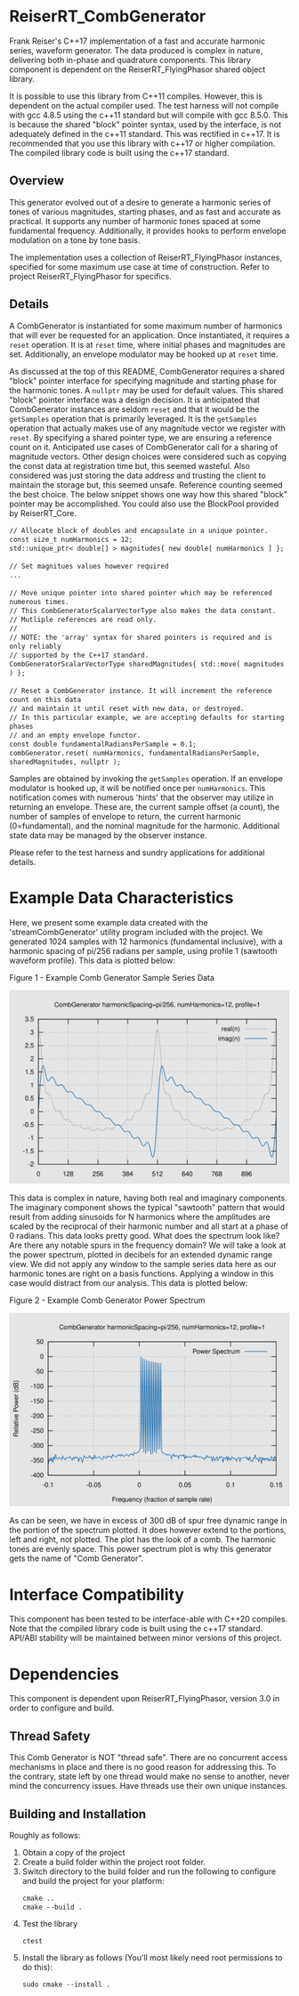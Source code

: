 # ReiserRT_CombGenerator

Frank Reiser's C++17 implementation of a fast and accurate harmonic series, waveform generator.
The data produced is complex in nature, delivering both in-phase and quadrature components.
This library component is dependent on the ReiserRT_FlyingPhasor shared object library.

It is possible to use this library from C++11 compiles. However, 
this is dependent on the actual compiler used. The test harness will not compile with
gcc 4.8.5 using the c++11 standard but will compile with gcc 8.5.0.
This is because the shared "block" pointer syntax, used by the interface, is not adequately defined
in the c++11 standard. This was rectified in c++17. It is recommended that you use this library
with c++17 or higher compilation. The compiled library code is built using the c++17 standard.

## Overview

This generator evolved out of a desire to generate a harmonic series of tones
of various magnitudes, starting phases, and as fast and accurate as practical.
It supports any number of harmonic tones spaced at some fundamental frequency.
Additionally, it provides hooks to perform envelope modulation on a tone by tone basis.

The implementation uses a collection of ReiserRT_FlyingPhasor instances, specified for some maximum
use case at time of construction. Refer to project ReiserRT_FlyingPhasor for specifics.

## Details

A CombGenerator is instantiated for some maximum number of harmonics that will ever
be requested for an application. Once instantiated, it requires a `reset` operation.
It is at `reset` time, where initial phases and magnitudes are set. Additionally, an
envelope modulator may be hooked up at `reset` time.

As discussed at the top of this README, CombGenerator requires a shared "block" pointer interface
for specifying magnitude and starting phase for the harmonic tones. A `nullptr` may be used for
default values. This shared "block" pointer interface was a design decision. It is anticipated that
CombGenerator instances are seldom `reset` and that it would be the `getSamples`
operation that is primarily leveraged. It is the `getSamples` operation
that actually makes use of any magnitude vector we register with `reset`.
By specifying a shared pointer type, we are ensuring a reference count on it.
Anticipated use cases of CombGenerator call for a sharing of magnitude vectors.
Other design choices were considered such as copying the const data at registration time but,
this seemed wasteful. Also considered was just storing the data address and trusting the client
to maintain the storage but, this seemed unsafe. Reference counting seemed the best choice.
The below snippet shows one way how this shared "block" pointer may be accomplished.
You could also use the BlockPool provided by ReiserRT_Core.

   ```
   // Allocate block of doubles and encapsulate in a unique pointer.
   const size_t numHarmonics = 12;
   std::unique_ptr< double[] > magnitudes{ new double[ numHarmonics ] };
   
   // Set magnitues values however required
   ...
   
   // Move unique pointer into shared pointer which may be referenced numerous times.
   // This CombGeneratorScalarVectorType also makes the data constant.
   // Mutliple references are read only.
   //
   // NOTE: the 'array' syntax for shared pointers is required and is only reliably 
   // supported by the C++17 standard.
   CombGeneratorScalarVectorType sharedMagnitudes{ std::move( magnitudes ) };
   
   // Reset a CombGenerator instance. It will increment the reference count on this data
   // and maintain it until reset with new data, or destroyed.
   // In this particular example, we are accepting defaults for starting phases
   // and an empty envelope functor.
   const double fundamentalRadiansPerSample = 0.1;
   combGenerator.reset( numHarmonics, fundamentalRadiansPerSample, sharedMagnitudes, nullptr );
   ```

Samples are obtained by invoking the `getSamples` operation. If an envelope modulator
is hooked up, it will be notified once per `numHarmonics`. This notification comes with
numerous 'hints' that the observer may utilize in returning an envelope. These are,
the current sample offset (a count), the number of samples of envelope to return,
the current harmonic (0=fundamental), and the nominal magnitude for the harmonic.
Additional state data may be managed by the observer instance.

Please refer to the test harness and sundry applications for additional details.

# Example Data Characteristics
Here, we present some example data created with the 'streamCombGenerator' utility program included
with the project. We generated 1024 samples with 12 harmonics (fundamental inclusive), 
with a harmonic spacing of pi/256 radians per sample, using profile 1 (sawtooth waveform profile).
This data is plotted below:

Figure 1 - Example Comb Generator Sample Series Data

![Figure 1](graphics/figure1.svg)

This data is complex in nature, having both real and imaginary components. The imaginary component
shows the typical "sawtooth" pattern that would result from adding sinusoids for N harmonics where
the amplitudes are scaled by the reciprocal of their harmonic number and all start at a phase of 0 radians.
This data looks pretty good. What does the spectrum look like? Are there any notable spurs in the frequency domain?
We will take a look at the power spectrum, plotted in decibels for an extended dynamic range view. We
did not apply any window to the sample series data here as our harmonic tones are right on a basis functions.
Applying a window in this case would distract from our analysis.
This data is plotted below:

Figure 2 - Example Comb Generator Power Spectrum

![Figure 2](graphics/figure2.svg)

As can be seen, we have in excess of 300 dB of spur free dynamic range in the portion of the spectrum plotted.
It does however extend to the portions, left and right, not plotted. The plot has the look of a comb. The harmonic
tones are evenly space. This power spectrum plot is why this generator gets the name of "Comb Generator".

# Interface Compatibility
This component has been tested to be interface-able with C++20 compiles. Note that the compiled library code
is built using the c++17 standard. API/ABI stability will be maintained between minor versions of this project.

# Dependencies
This component is dependent upon ReiserRT_FlyingPhasor, version 3.0 in order to configure and build.

## Thread Safety
This Comb Generator is NOT "thread safe". There are no concurrent access mechanisms
in place and there is no good reason for addressing this. To the contrary,
state left by one thread would make no sense to another, never mind the concurrency issues.
Have threads use their own unique instances.

## Building and Installation
Roughly as follows:
1) Obtain a copy of the project
2) Create a build folder within the project root folder.
3) Switch directory to the build folder and run the following
   to configure and build the project for your platform:
   ```
   cmake ..
   cmake --build .
   ```
4) Test the library
   ```
   ctest
   ```
5) Install the library as follows (You'll most likely
   need root permissions to do this):
   ```
   sudo cmake --install .
   ```
